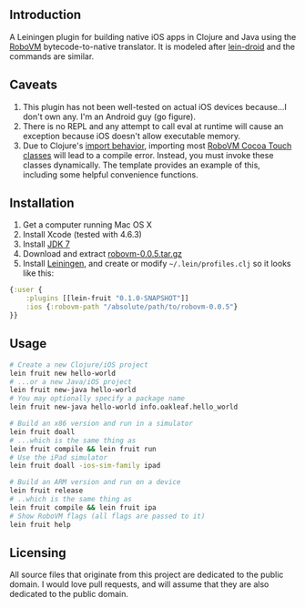## Introduction

A Leiningen plugin for building native iOS apps in Clojure and Java using the [RoboVM](http://www.robovm.org) bytecode-to-native translator. It is modeled after [lein-droid](https://github.com/clojure-android/lein-droid) and the commands are similar.

## Caveats

1. This plugin has not been well-tested on actual iOS devices because...I don't own any. I'm an Android guy (go figure).
2. There is no REPL and any attempt to call eval at runtime will cause an exception because iOS doesn't allow executable memory.
3. Due to Clojure's [import behavior](https://groups.google.com/d/msg/clojure/tWSEsOk_pM4/y7kDQpEV-1gJ), importing most [RoboVM Cocoa Touch classes](https://github.com/robovm/robovm/tree/master/cocoatouch/src/main/java/org/robovm/cocoatouch) will lead to a compile error. Instead, you must invoke these classes dynamically. The template provides an example of this, including some helpful convenience functions.

## Installation

1. Get a computer running Mac OS X
2. Install Xcode (tested with 4.6.3)
3. Install [JDK 7](http://www.oracle.com/technetwork/java/javase/downloads/jdk7-downloads-1880260.html)
4. Download and extract [robovm-0.0.5.tar.gz](http://download.robovm.org/robovm-0.0.5.tar.gz)
5. Install [Leiningen](https://github.com/technomancy/leiningen), and create or modify `~/.lein/profiles.clj` so it looks like this:

```clojure
{:user {
    :plugins [[lein-fruit "0.1.0-SNAPSHOT"]]
    :ios {:robovm-path "/absolute/path/to/robovm-0.0.5"}
}}
```

## Usage

```bash
# Create a new Clojure/iOS project
lein fruit new hello-world
# ...or a new Java/iOS project
lein fruit new-java hello-world
# You may optionally specify a package name
lein fruit new-java hello-world info.oakleaf.hello_world

# Build an x86 version and run in a simulator
lein fruit doall
# ...which is the same thing as
lein fruit compile && lein fruit run
# Use the iPad simulator
lein fruit doall -ios-sim-family ipad

# Build an ARM version and run on a device
lein fruit release
# ..which is the same thing as
lein fruit compile && lein fruit ipa
# Show RoboVM flags (all flags are passed to it)
lein fruit help
```

## Licensing

All source files that originate from this project are dedicated to the public domain. I would love pull requests, and will assume that they are also dedicated to the public domain.
